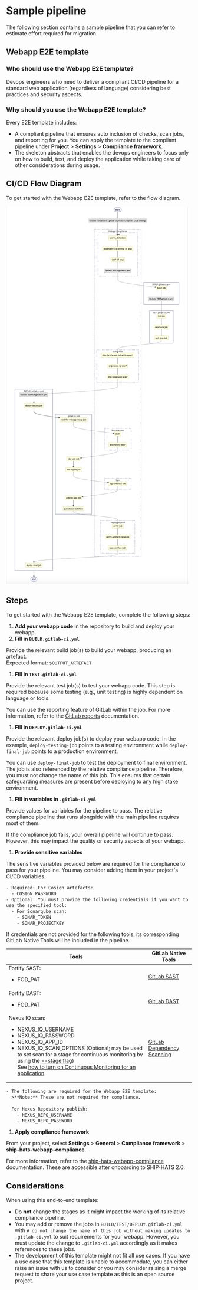 # Sample pipeline

The following section contains a sample pipeline that you can refer to estimate effort required for migration.


## Webapp E2E template



### Who should use the Webapp E2E template?

Devops engineers who need to deliver a compliant CI/CD pipeline for a standard web application (regardless of language) considering best practices and security aspects.

### Why should you use the Webapp E2E template?

Every E2E template includes:
- A compliant pipeline that ensures auto inclusion of checks, scan jobs, and reporting for you. You can apply the template to the compliant pipeline under **Project** > **Settings** > **Compliance framework**. 
- The skeleton abstracts that enables the devops engineers to focus only on how to build, test, and deploy the application while taking care of other considerations during usage.

## CI/CD Flow Diagram

To get started with the Webapp E2E template, refer to the flow diagram.


![CI/CD Flow Diagram](./images/ci-cd-flow-diagram.png)

## Steps

To get started with the Webapp E2E template, complete the following steps:

1. **Add your webapp code** in the repository to build and deploy your webapp.
1. **Fill in `BUILD.gitlab-ci.yml`**

  Provide the relevant build job(s) to build your webapp, producing an artefact.  
  Expected format: `$OUTPUT_ARTEFACT`
1. **Fill in `TEST.gitlab-ci.yml`** 
  
  Provide the relevant test job(s) to test your webapp code. <!--Some examples provided are like unit testing, linting, dependency checks.--> This step is required because some testing (e.g., unit testing) is highly dependent on language or tools. 
  
  You can use the reporting feature of GitLab within the job. For more information, refer to the [GitLab reports](https://docs.gitlab.com/ee/ci/yaml/artifacts_reports.html) documentation. 
1. **Fill in `DEPLOY.gitlab-ci.yml`** 
  
  Provide the relevant deploy job(s) to deploy your webapp code. In the example, `deploy-testing-job` points to a testing environment while `deploy-final-job` points to a production environment.
  
  You can use `deploy-final-job` to test the deployment to final environment. The job is also referenced by the relative compliance pipeline. Therefore, you must not change the name of this job. This ensures that certain safeguarding measures are present before deploying to any high stake environment.
1. **Fill in variables in `.gitlab-ci.yml`**
  
  Provide values for variables for the pipeline to pass. The relative compliance pipeline that runs alongside with the main pipeline requires most of them. 
  
  If the compliance job fails, your overall pipeline will continue to pass. However, this may impact the quality or security aspects of your webapp.
1. **Provide sensitive variables**
    
  The sensitive variables provided below are required for the compliance to pass for your pipeline. You may consider adding them in your project's CI/CD variables.

    - Required: For Cosign artefacts:
      - COSIGN_PASSWORD
    - Optional: You must provide the following credentials if you want to use the specified tool:
      - For Sonarqube scan:
        - SONAR_TOKEN
        - SONAR_PROJECTKEY

  If credentials are not provided for the following tools, its corresponding GitLab Native Tools will be included in the pipeline.

  |Tools          |GitLab Native Tools| 
  |----------------|-----------|
  |Fortify SAST: <ul><li> FOD_PAT|[GitLab SAST](https://docs.gitlab.com/ee/user/application_security/sast/)|
  |Fortify DAST: <ul><li> FOD_PAT|[GitLab DAST](https://docs.gitlab.com/ee/user/application_security/dast/)|
  |Nexus IQ scan: <ul><li> NEXUS_IQ_USERNAME <li> NEXUS_IQ_PASSWORD <li> NEXUS_IQ_APP_ID <li> NEXUS_IQ_SCAN_OPTIONS (Optional; may be used to set scan for a stage for continuous monitoring by using the [--stage flag](https://help.sonatype.com/integrations/nexus-iq-cli)) <br> See [how to turn on Continuous Monitoring for an application](https://help.sonatype.com/iqserver/managing/policy-management/continuous-monitoring-of-applications).|[GitLab Dependency Scanning](https://docs.gitlab.com/ee/user/application_security/dependency_scanning/)|

    - The following are required for the Webapp E2E template: 
      >**Note:** These are not required for compliance.

      For Nexus Repository publish:
        - NEXUS_REPO_USERNAME
        - NEXUS_REPO_PASSWORD

1. **Apply compliance framework**
  
  From your project, select **Settings** > **General** > **Compliance framework** > **ship-hats-webapp-compliance**.
  
  For more information, refer to the [ship-hats-webapp-compliance](https://sgts.gitlab-dedicated.com/WOG/ship-hats-compliance#template-webapp-compliance) documentation. These are accessible after onboarding to SHIP-HATS 2.0.

## Considerations

When using this end-to-end template:
  - Do **not** change the stages as it might impact the working of its relative compliance pipeline.
  - You may add or remove the jobs in `BUILD/TEST/DEPLOY.gitlab-ci.yml` with `# do not change the name of this job without making updates to .gitlab-ci.yml` to suit requirements for your webapp. However, you must update the change to `.gitlab-ci.yml` accordingly as it makes references to these jobs.
  - The development of this template might not fit all use cases. If you have a use case that this template is unable to accommodate, you can either raise an issue with us to consider or you may consider raising a merge request to share your use case template as this is an open source project.

<!--
## Working examples 

- [Nodets webapp](https://sgts.gitlab-dedicated.com/WOG/GVT/ship/e2e-templates/examples/nodets-webapp)
- [Python webapp](https://sgts.gitlab-dedicated.com/WOG/GVT/ship/e2e-templates/examples/python-webapp)
- CTMO working example link.

-->
